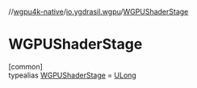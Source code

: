 //[wgpu4k-native](../../../index.md)/[io.ygdrasil.wgpu](../index.md)/[WGPUShaderStage](index.md)

# WGPUShaderStage

[common]\
typealias [WGPUShaderStage](index.md) = [ULong](https://kotlinlang.org/api/core/kotlin-stdlib/kotlin/-u-long/index.html)